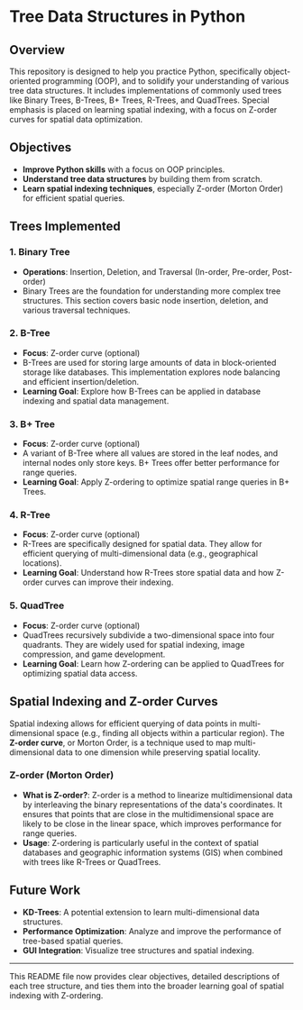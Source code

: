 # Tree Data Structures in Python

## Overview

This repository is designed to help you practice Python, specifically object-oriented programming (OOP), and to solidify your understanding of various tree data structures. It includes implementations of commonly used trees like Binary Trees, B-Trees, B+ Trees, R-Trees, and QuadTrees. Special emphasis is placed on learning spatial indexing, with a focus on Z-order curves for spatial data optimization.

## Objectives

- **Improve Python skills** with a focus on OOP principles.
- **Understand tree data structures** by building them from scratch.
- **Learn spatial indexing techniques**, especially Z-order (Morton Order) for efficient spatial queries.

## Trees Implemented

### 1. **Binary Tree**
   - **Operations**: Insertion, Deletion, and Traversal (In-order, Pre-order, Post-order)
   - Binary Trees are the foundation for understanding more complex tree structures. This section covers basic node insertion, deletion, and various traversal techniques.

### 2. **B-Tree**
   - **Focus**: Z-order curve (optional)
   - B-Trees are used for storing large amounts of data in block-oriented storage like databases. This implementation explores node balancing and efficient insertion/deletion.
   - **Learning Goal**: Explore how B-Trees can be applied in database indexing and spatial data management.

### 3. **B+ Tree**
   - **Focus**: Z-order curve (optional)
   - A variant of B-Tree where all values are stored in the leaf nodes, and internal nodes only store keys. B+ Trees offer better performance for range queries.
   - **Learning Goal**: Apply Z-ordering to optimize spatial range queries in B+ Trees.

### 4. **R-Tree**
   - **Focus**: Z-order curve (optional)
   - R-Trees are specifically designed for spatial data. They allow for efficient querying of multi-dimensional data (e.g., geographical locations).
   - **Learning Goal**: Understand how R-Trees store spatial data and how Z-order curves can improve their indexing.

### 5. **QuadTree**
   - **Focus**: Z-order curve (optional)
   - QuadTrees recursively subdivide a two-dimensional space into four quadrants. They are widely used for spatial indexing, image compression, and game development.
   - **Learning Goal**: Learn how Z-ordering can be applied to QuadTrees for optimizing spatial data access.

## Spatial Indexing and Z-order Curves

Spatial indexing allows for efficient querying of data points in multi-dimensional space (e.g., finding all objects within a particular region). The **Z-order curve**, or Morton Order, is a technique used to map multi-dimensional data to one dimension while preserving spatial locality.

### Z-order (Morton Order)
- **What is Z-order?**: Z-order is a method to linearize multidimensional data by interleaving the binary representations of the data's coordinates. It ensures that points that are close in the multidimensional space are likely to be close in the linear space, which improves performance for range queries.
- **Usage**: Z-ordering is particularly useful in the context of spatial databases and geographic information systems (GIS) when combined with trees like R-Trees or QuadTrees.


## Future Work

- **KD-Trees**: A potential extension to learn multi-dimensional data structures.
- **Performance Optimization**: Analyze and improve the performance of tree-based spatial queries.
- **GUI Integration**: Visualize tree structures and spatial indexing.

---

This README file now provides clear objectives, detailed descriptions of each tree structure, and ties them into the broader learning goal of spatial indexing with Z-ordering.